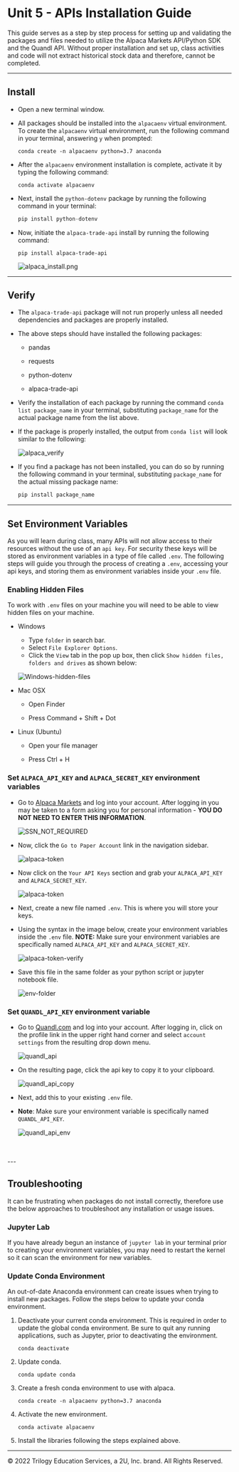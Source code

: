 # Unit 5 - APIs Installation Guide

This guide serves as a step by step process for setting up and validating the packages and files needed to utilize the Alpaca Markets API/Python SDK and the Quandl API. Without proper installation and set up, class activities and code will not extract historical stock data and therefore, cannot be completed.

---

## Install

* Open a new terminal window.

* All packages should be installed into the `alpacaenv` virtual environment.  To create the `alpacaenv` virtual environment, run the following command in your terminal, answering `y` when prompted:

  ```shell
  conda create -n alpacaenv python=3.7 anaconda
  ```

* After the `alpacaenv` environment installation is complete, activate it by typing the following command:

  ```shell
  conda activate alpacaenv
  ```

* Next, install the `python-dotenv` package by running the following command in your terminal:

  ```python
  pip install python-dotenv
  ```

* Now, initiate the `alpaca-trade-api` install by running the following command:

  ```shell
  pip install alpaca-trade-api
  ```

  ![alpaca_install.png](Images/alpaca_install.png)

---

## Verify

* The `alpaca-trade-api` package will not run properly unless all needed dependencies and packages are properly installed.

* The above steps should have installed the following packages:

    * pandas

    * requests

    * python-dotenv

    * alpaca-trade-api

* Verify the installation of each package by running the command `conda list package_name` in your terminal, substituting `package_name` for the actual package name from the list above.

* If the package is properly installed, the output from `conda list` will look similar to the following:

  ![alpaca_verify](Images/alpaca-verify.png)

* If you find a package has not been installed, you can do so by running the following command in your terminal, substituting `package_name` for the actual missing package name:

  ```python
  pip install package_name
  ```
---

## Set Environment Variables

As you will learn during class, many APIs will not allow access to their resources without the use of an `api key`. For security these keys will be stored as environment variables in a type of file called `.env`.  The following steps will guide you through the process of creating a `.env`, accessing your api keys, and storing them as environment variables inside your `.env` file.

### Enabling Hidden Files

To work with `.env` files on your machine you will need to be able to view hidden files on your machine.

  * Windows

    * Type `folder` in search bar.
    * Select `File Explorer Options`.
    * Click the `View` tab in the pop up box, then click `Show hidden files, folders and drives` as shown below:

    ![Windows-hidden-files](Images/Windows-hidden-file.png)

  * Mac OSX

    * Open Finder

    * Press Command + Shift + Dot

  * Linux (Ubuntu)

    * Open your file manager

    * Press Ctrl + H

### Set `ALPACA_API_KEY` and `ALPACA_SECRET_KEY` environment variables

* Go to [Alpaca Markets](https://app.alpaca.markets) and log into your account. After logging in you may be taken to a form asking you for personal information - **YOU DO NOT NEED TO ENTER THIS INFORMATION**.

    ![SSN_NOT_REQUIRED](Images/SSN_NOT_REQUIRED.png)

* Now, click the `Go to Paper Account` link in the navigation sidebar.

     ![alpaca-token](Images/alpaca_go_to_paper.png)

* Now click on the `Your API Keys` section and grab your `ALPACA_API_KEY` and `ALPACA_SECRET_KEY`.

  ![alpaca-token](Images/alpaca-token.png)

* Next, create a new file named `.env`.  This is where you will store your keys.

* Using the syntax in the image below, create your environment variables inside the `.env` file. **NOTE:** Make sure your environment variables are specifically named `ALPACA_API_KEY` and `ALPACA_SECRET_KEY`.

  ![alpaca-token-verify](Images/alpaca-env.png)

* Save this file in the same folder as your python script or jupyter notebook file.

  ![env-folder](Images/env-folder.png)

### Set `QUANDL_API_KEY` environment variable

* Go to [Quandl.com](https://quandl.com) and log into your account.  After logging in, click on the profile link in the upper right hand corner and select `account settings` from the resulting drop down menu.

  ![quandl_api](Images/quandl_api.png)

* On the resulting page, click the api key to copy it to your clipboard.

  ![quandl_api_copy](Images/quandl_api_copy.png)

* Next, add this to your existing `.env` file.

* **Note**: Make sure your environment variable is specifically named `QUANDL_API_KEY`.

  ![quandl_api_env](Images/quandl_api_env.png)
<br>
<br>
---

## Troubleshooting

It can be frustrating when packages do not install correctly, therefore use the below approaches to troubleshoot any installation or usage issues.

### Jupyter Lab

If you have already begun an instance of `jupyter lab` in your terminal prior to creating your environment variables, you may need to restart the kernel so it can scan the environment for new variables.

### Update Conda Environment

An out-of-date Anaconda environment can create issues when trying to install new packages. Follow the steps below to update your conda environment.

1. Deactivate your current conda environment. This is required in order to update the global conda environment. Be sure to quit any running applications, such as Jupyter, prior to deactivating the environment.

    ```shell
    conda deactivate
    ```

2. Update conda.

    ```shell
    conda update conda
    ```

3. Create a fresh conda environment to use with alpaca.

    ```shell
    conda create -n alpacaenv python=3.7 anaconda
    ```

4. Activate the new environment.

    ```shell
    conda activate alpacaenv
    ```

5. Install the libraries following the steps explained above.

---

© 2022 Trilogy Education Services, a 2U, Inc. brand. All Rights Reserved.
